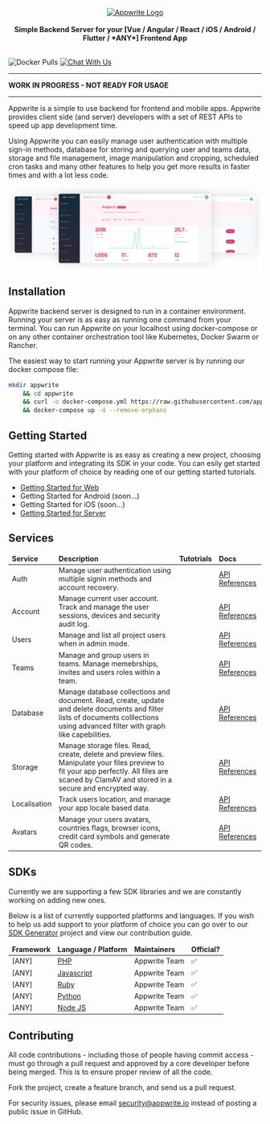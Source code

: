 <p align="center">
    <a href="https://appwrite.io" target="_blank"><img height="60" src="https://appwrite.io/v1/images/github-logo.png" alt="Appwrite Logo"></a>
    <br />
    <br />
    <b>Simple Backend Server for your [Vue / Angular / React / iOS / Android / Flutter / *ANY*] Frontend App</b>
    <br />
    <br />
</p>

![Docker Pulls](https://img.shields.io/docker/pulls/appwrite/clamav.svg)
[![Chat With Us](https://img.shields.io/gitter/room/appwrite/community.svg)](https://gitter.im/appwrite/community?utm_source=share-link&utm_medium=link&utm_campaign=share-link)

---

**WORK IN PROGRESS - NOT READY FOR USAGE**

---

Appwrite is a simple to use backend for frontend and mobile apps. Appwrite provides client side (and server) developers with a set of REST APIs to speed up app development time.

Using Appwrite you can easily manage user authentication with multiple sign-in methods, database for storing and querying user and teams data, storage and file management, image manipulation and cropping, scheduled cron tasks and many other features to help you get more results in faster times and with a lot less code.

![Appwrite](public/images/github.png)

## Installation

Appwrite backend server is designed to run in a container environment. Running your server is as easy as running one command from your terminal. You can run Appwrite on your localhost using docker-compose or on any other container orchestration tool like Kubernetes, Docker Swarm or Rancher.

The easiest way to start running your Appwrite server is by running our docker compose file:

```bash
mkdir appwrite
    && cd appwrite
    && curl -o docker-compose.yml https://raw.githubusercontent.com/appwrite/appwrite/master/docker-compose.yml
    && docker-compose up -d --remove-orphans
```

## Getting Started

Getting started with Appwrite is as easy as creating a new project, choosing your platform and integrating its SDK in your code. You can esily get started with your platform of choice by reading one of our getting started tutorials.

* [Getting Started for Web](https://appwrite.io/docs/getting-started-for-web)
* Getting Started for Android (soon...)
* Getting Started for iOS (soon...)
* [Getting Started for Server](https://appwrite.io/docs/getting-started-for-server)

## Services

<table width="100%">
  <thead>
    <tr>
        <td><b>Service</b></td>
        <td><b>Description</b></td>
        <td><b>Tutotrials</b></td>
        <td><b>Docs</b></td>
    </tr>
  </thead>
    <tbody>
        <tr>
            <td>Auth</td>
            <td>Manage user authentication using multiple signin methods and account recovery.</td>
            <td></td>
            <td><a href="https://appwrite.io/docs/auth" target="_blank">API References</a></td>
        </tr>
        <tr>
            <td>Account</td>
            <td>Manage current user account. Track and manage the user sessions, devices and security audit log.</td>
            <td></td>
            <td><a href="https://appwrite.io/docs/account" target="_blank">API References</a></td>
        </tr>
        <tr>
            <td>Users</td>
            <td>Manage and list all project users when in admin mode.</td>
            <td></td>
            <td><a href="https://appwrite.io/docs/users" target="_blank">API References</a></td>
        </tr>
        <tr>
            <td>Teams</td>
            <td>Manage and group users in teams. Manage memebrships, invites and users roles within a team.</td>
            <td></td>
            <td><a href="https://appwrite.io/docs/teams" target="_blank">API References</a></td>
        </tr>
        <tr>
            <td>Database</td>
            <td>Manage database collections and document. Read, create, update and delete documents and filter lists of documents colllections using advanced filter with graph like capebilities.</td>
            <td></td>
            <td><a href="https://appwrite.io/docs/database" target="_blank">API References</a></td>
        </tr>
        <tr>
            <td>Storage</td>
            <td>Manage storage files. Read, create, delete and preview files. Manipulate your files preview to fit your app perfectly. All files are scaned by ClamAV and stored in a secure and encrypted way.</td>
            <td></td>
            <td><a href="https://appwrite.io/docs/storage" target="_blank">API References</a></td>
        </tr>
        <tr>
            <td>Localisation</td>
            <td>Track users location, and manage your app locale based data.</td>
            <td></td>
            <td><a href="https://appwrite.io/docs/locale" target="_blank">API References</a></td>
        </tr>
        <tr>
            <td>Avatars</td>
            <td>Manage your users avatars, countries flags, browser icons, credit card symbols and generate QR codes.</td>
            <td></td>
            <td><a href="https://appwrite.io/docs/avatars" target="_blank">API References</a></td>
        </tr>
    </tbody>
</table>

## SDKs

Currently we are supporting a few SDK libraries and we are constantly working on adding new ones.

Below is a list of currently supported platforms and languages. If you wish to help us add support to your platform of choice you can go over to our [SDK Generator](https://github.com/appwrite/sdk-generator) project and view our contribution guide.


<table width="100%">
  <thead>
    <tr>
        <td><b>Framework</b></td>
        <td><b>Language / Platform</b></td>
        <td><b>Maintainers</b></td>
        <td><b>Official?</b></td>
    </tr>
  </thead>
    <tbody>
        <tr>
            <td>[ANY]</td>
            <td><a href="https://github.com/appwrite/sdk-for-php">PHP</a></td>
            <td>Appwrite Team</td>
            <td>✅</td>
        </tr>
        <tr>
            <td>[ANY]</td>
            <td><a href="https://github.com/appwrite/sdk-for-js">Javascript</a></td>
            <td>Appwrite Team</td>
            <td>✅</td>
        </tr>
        <tr>
            <td>[ANY]</td>
            <td><a href="https://github.com/appwrite/sdk-for-ruby">Ruby</a></td>
            <td>Appwrite Team</td>
            <td>✅</td>
        </tr>
        <tr>
            <td>[ANY]</td>
            <td><a href="https://github.com/appwrite/sdk-for-python">Python</a></td>
            <td>Appwrite Team</td>
            <td>✅</td>
        </tr> 
        <tr>
            <td>[ANY]</td>
            <td><a href="https://github.com/appwrite/sdk-for-node">Node JS</a></td>
            <td>Appwrite Team</td>
            <td>✅</td>
        </tr> 
    </tbody>
</table>

## Contributing

All code contributions - including those of people having commit access - must go through a pull request and approved by a core developer before being merged. This is to ensure proper review of all the code.

Fork the project, create a feature branch, and send us a pull request.

For security issues, please email security@appwrite.io instead of posting a public issue in GitHub.